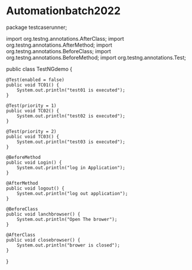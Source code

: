 # Automationbatch2022
package testcaserunner;

import org.testng.annotations.AfterClass;
import org.testng.annotations.AfterMethod;
import org.testng.annotations.BeforeClass;
import org.testng.annotations.BeforeMethod;
import org.testng.annotations.Test;

public class TestNGdemo {

	@Test(enabled = false)
	public void TC01() {
		System.out.println("test01 is executed");
	}

	@Test(priority = 1)
	public void TC02() {
		System.out.println("test02 is executed");
	}

	@Test(priority = 2)
	public void TC03() {
		System.out.println("test03 is executed");
	}

	@BeforeMethod
	public void Login() {
		System.out.println("log in Application");
	}

	@AfterMethod
	public void logout() {
		System.out.println("log out application");
	}

	@BeforeClass
	public void lanchbrowser() {
		System.out.println("Open The brower");
	}

	@AfterClass
	public void closebrowser() {
		System.out.println("brower is closed");
	}

}
